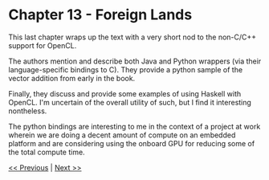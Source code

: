 # Chapter 13 - Foreign Lands

This last chapter wraps up the text with a very short nod to the non-C/C++ support for OpenCL.

The authors mention and describe both Java and Python wrappers (via their language-specific bindings to C). They provide a python sample of the vector addition from early in the book.

Finally, they discuss and provide some examples of using Haskell with OpenCL. I'm uncertain of the overall utility of such, but I find it interesting nontheless.

The python bindings are interesting to me in the context of a project at work wherein we are doing a decent amount of compute on an embedded platform and are considering using the onboard GPU for reducing some of the total compute time.

[<< Previous](../Chapter_12/README.md)
|
[Next >>](../README.md)